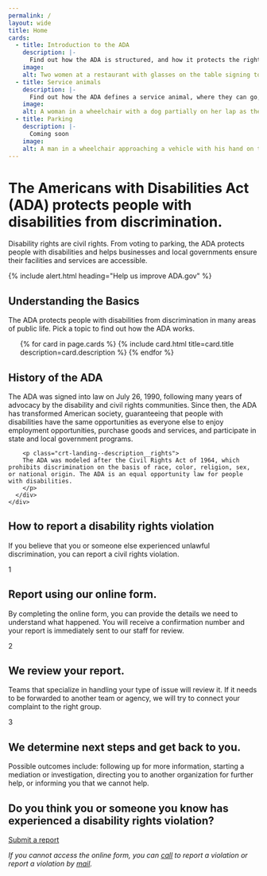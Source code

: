 ```yaml
---
permalink: /
layout: wide
title: Home
cards:
  - title: Introduction to the ADA
    description: |-
      Find out how the ADA is structured, and how it protects the rights of people with disabilities.
    image:
    alt: Two women at a restaurant with glasses on the table signing to one another
  - title: Service animals
    description: |-
      Find out how the ADA defines a service animal, where they can go, and how they assist people with disabilities.
    image:
    alt: A woman in a wheelchair with a dog partially on her lap as the dog holds a TV remote in its mouth
  - title: Parking
    description: |-
      Coming soon
    image:
    alt: A man in a wheelchair approaching a vehicle with his hand on the door handle
---
```


<div class="crt-landing--section crt-landing--hero crt-landing--pale" markdown="0">
  <div class="grid-container">
    <div class="grid-row grid-gap">
      <div class="tablet:grid-col-8">
        <h1>
          The Americans with Disabilities Act (ADA) protects people with
          disabilities from discrimination.
        </h1>
      </div>
      <div class="tablet:grid-col-6">
        <div class="crt-landing--separator"></div>
        <p class="crt-landing--largetext">
          Disability rights are civil rights. From voting to parking, the ADA
          protects people with disabilities and helps businesses and local
          governments ensure their facilities and services are accessible.
        </p>
      </div>
    </div>
  </div>
</div>

{% include alert.html heading="Help us improve ADA.gov" %}

<div class="crt-landing--section crt-landing--lightblue" markdown="0">
  <div class="grid-container">
    <div class="grid-row grid-gap">
      <div class="tablet:grid-col-12">
        <h2 class="h1">
          Understanding the Basics
        </h2>
        <div class="crt-landing--separator"></div>
        <p class="h3 font-sans">
          The ADA protects people with disabilities from discrimination in many areas of public life. Pick a topic to find out how the ADA works.
        </p>
        <div class="grid-row grid-gap">
          <ul class="usa-card-group">
            {% for card in page.cards %}
              {% include card.html title=card.title description=card.description %}
            {% endfor %}
          </ul>
        </div>
      </div>
    </div>
  </div>
</div>

<div class="crt-landing--section crt-landing--description crt-landing--pale" markdown="0">
  <div class="grid-container">
    <div class="grid-row grid-gap">
      <div class="tablet:grid-col-12">
        <h2 id="about-the-division" class="h1">
          History of the ADA
        </h2>
        <div class="crt-landing--separator"></div>
        <p class="crt-landing--description__rights">
          The ADA was signed into law on July 26, 1990, following many years of advocacy by the disability and civil rights communities. Since then, the ADA has transformed American society, guaranteeing that people with disabilities have the same opportunities as everyone else to enjoy employment opportunities, purchase goods and services, and participate in state and local government programs.
        </p>
          
        <p class="crt-landing--description__rights">
        The ADA was modeled after the Civil Rights Act of 1964, which prohibits discrimination on the basis of race, color, religion, sex, or national origin. The ADA is an equal opportunity law for people with disabilities.
        </p>
      </div>
    </div>
  </div>
</div>

<div
  id="crt-landing--reporting"
  class="crt-landing--section crt-landing--how_to_report crt-landing--blue"
  markdown="0"
>
  <div class="grid-container">
    <div class="grid-row grid-gap">
      <div class="tablet:grid-col-12">
        <h2 class="h1 text__reverse" id="report-a-violation">
          How to report a disability rights violation
        </h2>
        <div class="crt-landing--separator_small"></div>
      </div>
      <div class="tablet:grid-col-9">
        <p class="crt-landing--largetext">
          If you believe that you or someone else experienced unlawful
          discrimination, you can report a civil rights violation.
        </p>
      </div>
      <div class="tablet:grid-col-12">
        <div class="grid-row grid-gap">
          <div class="tablet:grid-col-4 crt-landing--section__item">
            <div class="crt-landing--reporting_column">
              <div class="h4 crt-landing--icon_gold">1</div>
              <div>
                <h2 class="h3 text__reverse">
                  Report using our online form.
                </h2>
                <p class="margin-bottom-0">
                  By completing the online form, you can provide the details we
                  need to understand what happened. You will receive a
                  confirmation number and your report is immediately sent to our
                  staff for review.
                </p>
              </div>
            </div>
          </div>
          <div class="tablet:grid-col-4 crt-landing--section__item">
            <div class="crt-landing--reporting_column">
              <div class="h4 crt-landing--icon_gold">2</div>
              <div>
                <h2 class="h3 text__reverse">
                  We review your report.
                </h2>
                <p class="margin-bottom-0">
                  Teams that specialize in handling your type of issue will
                  review it. If it needs to be forwarded to another team or
                  agency, we will try to connect your complaint to the right
                  group.
                </p>
              </div>
            </div>
          </div>
          <div class="tablet:grid-col-4 crt-landing--section__item">
            <div class="crt-landing--reporting_column">
              <div class="h4 crt-landing--icon_gold">3</div>
              <div>
                <h2 class="h3 text__reverse">
                  We determine next steps and get back to you.
                </h2>
                <p class="margin-bottom-0">
                  Possible outcomes include: following up for more information,
                  starting a mediation or investigation, directing you to
                  another organization for further help, or informing you that
                  we cannot help.
                </p>
              </div>
            </div>
          </div>
        </div>
      </div>
    </div>
  </div>
</div>

<div class="crt-landing--lightblue" markdown="0">
  <div class="grid-container">
    <div class="crt-landing--arrow"></div>
  </div>
</div>
<div class="crt-landing--section crt-landing--submit crt-landing--lightblue" markdown="0">
  <div class="grid-container">
    <div class="grid-row grid-gap">
      <div class="tablet:grid-col-10">
        <h2 class="h2">
          Do you think you or someone you know has experienced a disability rights
          violation?
        </h2>
        <a class="usa-button usa-button--big crt-button--large" href="#"
          >Submit a report</a
        >
      </div>
    </div>
    <div class="grid-row grid-gap">
      <div class="tablet:grid-col-6">
        <p class="crt-landing--text">
          <em
            >If you cannot access the online form, you can
            <a href="#phone-footer">call</a> to report a violation or report a
            violation by <a href="#address-footer">mail</a>.</em
          >
        </p>
      </div>
    </div>
  </div>
</div>

